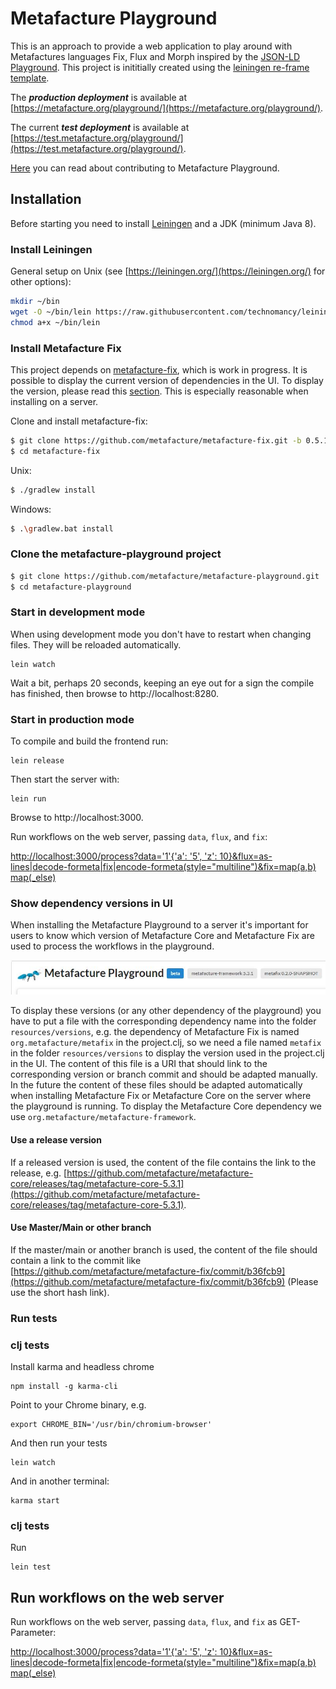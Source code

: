 # Metafacture Playground

This is an approach to provide a web application to play around with Metafactures languages Fix, Flux and Morph inspired by the [JSON-LD Playground](https://json-ld.org/playground/).
This project is inititially created using the [leiningen re-frame template](https://github.com/day8/re-frame-template).

The ***production deployment*** is available at [https://metafacture.org/playground/](https://metafacture.org/playground/).

The current ***test deployment*** is available at [https://test.metafacture.org/playground/](https://test.metafacture.org/playground/).

[Here](CONTRIBUTING.md) you can read about contributing to Metafacture Playground.

## Installation

Before starting you need to install [Leiningen](https://leiningen.org/) and a JDK (minimum Java 8).

### Install Leiningen

General setup on Unix (see [https://leiningen.org/](https://leiningen.org/) for other options):

```bash
mkdir ~/bin
wget -O ~/bin/lein https://raw.githubusercontent.com/technomancy/leiningen/stable/bin/lein
chmod a+x ~/bin/lein
```

### Install Metafacture Fix

This project depends on [metafacture-fix](https://github.com/metafacture/metafacture-fix), which is work in progress.
It is possible to display the current version of dependencies in the UI. To display the version, please read this [section](#show-dependency-versions-in-ui). This is especially reasonable when installing on a server.

Clone and install metafacture-fix:
```bash
$ git clone https://github.com/metafacture/metafacture-fix.git -b 0.5.1
$ cd metafacture-fix
```

Unix:
```bash
$ ./gradlew install
```

Windows:
```bash
$ .\gradlew.bat install
```

### Clone the metafacture-playground project

```bash
$ git clone https://github.com/metafacture/metafacture-playground.git
$ cd metafacture-playground
```

### Start in development mode

When using development mode you don't have to restart when changing files. They will be reloaded automatically.

```
lein watch
```

Wait a bit, perhaps 20 seconds, keeping an eye out for a sign the compile has finished, then browse to http://localhost:8280.

### Start in production mode

To compile and build the frontend run:

```
lein release
```

Then start the server with:

```
lein run
```

Browse to http://localhost:3000.

Run workflows on the web server, passing `data`, `flux`, and `fix`:

[http://localhost:3000/process?data='1'{'a': '5', 'z': 10}&flux=as-lines|decode-formeta|fix|encode-formeta(style="multiline")&fix=map(a,b) map(_else)](http://localhost:3000/process?data=%271%27{%27a%27:%20%275%27,%20%27z%27:%2010}&flux=as-lines|decode-formeta|fix|encode-formeta(style=%22multiline%22)&fix=map(a,c)%20map(_else))

### Show dependency versions in UI

When installing the Metafacture Playground to a server it's important for users to know which version of Metafacture Core and Metafacture Fix are used to process the workflows in the playground.

![Display versions of dependencies](/resources/img/displayVersions.JPG)

To display these versions (or any other dependency of the playground) you have to put a file with the corresponding dependency name into the folder ```resources/versions```, e.g. the dependency of Metafacture Fix is named ```org.metafacture/metafix``` in the project.clj, so we need a file named ```metafix``` in the folder ```resources/versions``` to display the version used in the project.clj in the UI.
The content of this file is a URI that should link to the corresponding version or branch commit and should be adapted manually. In the future the content of these files should be adapted automatically when installing Metafacture Fix or Metafacture Core on the server where the playground is running.
To display the Metafacture Core dependency we use ```org.metafacture/metafacture-framework```.

#### Use a release version
If a released version is used, the content of the file contains the link to the release, e.g. [https://github.com/metafacture/metafacture-core/releases/tag/metafacture-core-5.3.1](https://github.com/metafacture/metafacture-core/releases/tag/metafacture-core-5.3.1).

#### Use Master/Main or other branch
If the master/main or another branch is used, the content of the file should contain a link to the commit like [https://github.com/metafacture/metafacture-fix/commit/b36fcb9](https://github.com/metafacture/metafacture-fix/commit/b36fcb9) (Please use the short hash link).

### Run tests

### clj tests

Install karma and headless chrome

```
npm install -g karma-cli
```

Point to your Chrome binary, e.g.

```
export CHROME_BIN='/usr/bin/chromium-browser'
```

And then run your tests

```
lein watch
```

And in another terminal:

```
karma start
```

### clj tests

Run

```
lein test
```

## Run workflows on the web server

Run workflows on the web server, passing `data`, `flux`, and `fix` as GET-Parameter:

[http://localhost:3000/process?data='1'{'a': '5', 'z': 10}&flux=as-lines|decode-formeta|fix|encode-formeta(style="multiline")&fix=map(a,b) map(_else)](http://localhost:3000/process?data=%271%27{%27a%27:%20%275%27,%20%27z%27:%2010}&flux=as-lines|decode-formeta|fix|encode-formeta(style=%22multiline%22)&fix=map(a,c)%20map(_else))
